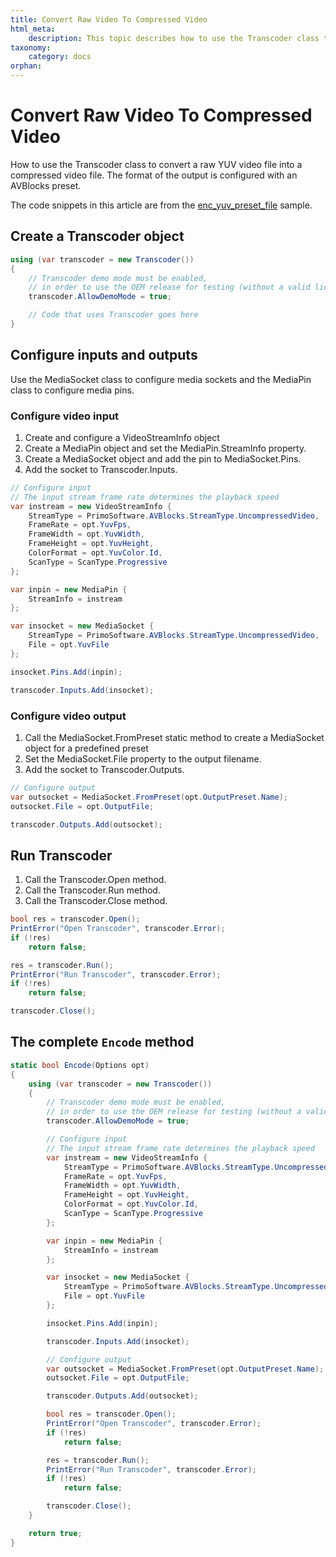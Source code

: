 ```yaml
---
title: Convert Raw Video To Compressed Video
html_meta:
    description: This topic describes how to use the Transcoder class to convert a raw YUV video file into a compressed video file. The format of the output is configured with an AVBlocks preset.
taxonomy:
    category: docs
orphan:
---
```


# Convert Raw Video To Compressed Video

How to use the Transcoder class to convert a raw YUV video file into a compressed video file. The format of the output is configured with an AVBlocks preset.

The code snippets in this article are from the [enc_yuv_preset_file](https://github.com/avblocks/avblocks-samples/tree/main/windows/net/samples/enc_yuv_preset_file) sample.

<!-- end of list -->

## Create a Transcoder object

``` csharp
using (var transcoder = new Transcoder())
{
    // Transcoder demo mode must be enabled, 
    // in order to use the OEM release for testing (without a valid license).
    transcoder.AllowDemoMode = true;

    // Code that uses Transcoder goes here
}
```

## Configure inputs and outputs

Use the MediaSocket class to configure media sockets and the MediaPin class to configure media pins.

### Configure video input

1. Create and configure a VideoStreamInfo object
2. Create a MediaPin object and set the MediaPin.StreamInfo property.
3. Create a MediaSocket object and add the pin to MediaSocket.Pins.
4. Add the socket to Transcoder.Inputs.

<!-- end of list -->

``` csharp
// Configure input
// The input stream frame rate determines the playback speed
var instream = new VideoStreamInfo {
    StreamType = PrimoSoftware.AVBlocks.StreamType.UncompressedVideo,
    FrameRate = opt.YuvFps, 
    FrameWidth = opt.YuvWidth,
    FrameHeight = opt.YuvHeight,
    ColorFormat = opt.YuvColor.Id,
    ScanType = ScanType.Progressive
};

var inpin = new MediaPin {
    StreamInfo = instream
};

var insocket = new MediaSocket {
    StreamType = PrimoSoftware.AVBlocks.StreamType.UncompressedVideo,
    File = opt.YuvFile
};

insocket.Pins.Add(inpin);

transcoder.Inputs.Add(insocket);
```

### Configure video output

1. Call the MediaSocket.FromPreset static method to create a MediaSocket object for a predefined preset
2. Set the MediaSocket.File property to the output filename.
3. Add the socket to Transcoder.Outputs.

<!-- end of list -->

``` csharp
// Configure output
var outsocket = MediaSocket.FromPreset(opt.OutputPreset.Name);
outsocket.File = opt.OutputFile;

transcoder.Outputs.Add(outsocket);
```

## Run Transcoder

1. Call the Transcoder.Open method.
2. Call the Transcoder.Run method.
3. Call the Transcoder.Close method.

<!-- end of list -->

``` csharp
bool res = transcoder.Open();
PrintError("Open Transcoder", transcoder.Error);
if (!res)
    return false;

res = transcoder.Run();
PrintError("Run Transcoder", transcoder.Error);
if (!res)
    return false;

transcoder.Close();
```

## The complete `Encode` method

``` csharp
static bool Encode(Options opt)
{
    using (var transcoder = new Transcoder())
    {
        // Transcoder demo mode must be enabled, 
        // in order to use the OEM release for testing (without a valid license).
        transcoder.AllowDemoMode = true;

        // Configure input
        // The input stream frame rate determines the playback speed
        var instream = new VideoStreamInfo {
            StreamType = PrimoSoftware.AVBlocks.StreamType.UncompressedVideo,
            FrameRate = opt.YuvFps, 
            FrameWidth = opt.YuvWidth,
            FrameHeight = opt.YuvHeight,
            ColorFormat = opt.YuvColor.Id,
            ScanType = ScanType.Progressive
        };

        var inpin = new MediaPin {
            StreamInfo = instream
        };

        var insocket = new MediaSocket {
            StreamType = PrimoSoftware.AVBlocks.StreamType.UncompressedVideo,
            File = opt.YuvFile
        };

        insocket.Pins.Add(inpin);

        transcoder.Inputs.Add(insocket);

        // Configure output
        var outsocket = MediaSocket.FromPreset(opt.OutputPreset.Name);
        outsocket.File = opt.OutputFile;

        transcoder.Outputs.Add(outsocket);

        bool res = transcoder.Open();
        PrintError("Open Transcoder", transcoder.Error);
        if (!res)
            return false;

        res = transcoder.Run();
        PrintError("Run Transcoder", transcoder.Error);
        if (!res)
            return false;

        transcoder.Close();
    }

    return true;
}
```

